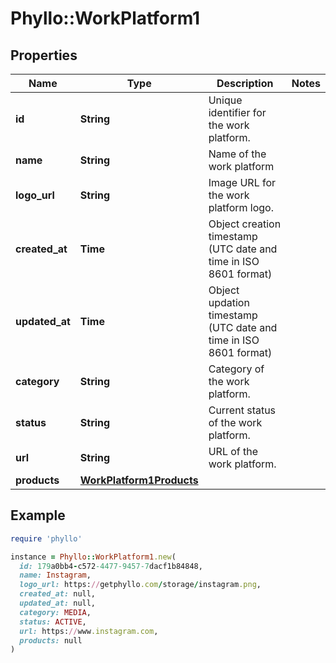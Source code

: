 # Phyllo::WorkPlatform1

## Properties

| Name | Type | Description | Notes |
| ---- | ---- | ----------- | ----- |
| **id** | **String** | Unique identifier for the work platform. |  |
| **name** | **String** | Name of the work platform |  |
| **logo_url** | **String** | Image URL for the work platform logo. |  |
| **created_at** | **Time** | Object creation timestamp (UTC date and time in ISO 8601 format) |  |
| **updated_at** | **Time** | Object updation timestamp (UTC date and time in ISO 8601 format) |  |
| **category** | **String** | Category of the work platform. |  |
| **status** | **String** | Current status of the work platform. |  |
| **url** | **String** | URL of the work platform. |  |
| **products** | [**WorkPlatform1Products**](WorkPlatform1Products.md) |  |  |

## Example

```ruby
require 'phyllo'

instance = Phyllo::WorkPlatform1.new(
  id: 179a0bb4-c572-4477-9457-7dacf1b84848,
  name: Instagram,
  logo_url: https://getphyllo.com/storage/instagram.png,
  created_at: null,
  updated_at: null,
  category: MEDIA,
  status: ACTIVE,
  url: https://www.instagram.com,
  products: null
)
```

